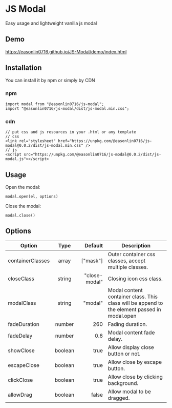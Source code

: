 # JS Modal

Easy usage and lightweight vanilla js modal

## Demo

https://easonlin0716.github.io/JS-Modal/demo/index.html

## Installation

You can install it by npm or simply by CDN

### npm

```
import modal from "@easonlin0716/js-modal";
import "@easonlin0716/js-modal/dist/js-modal.min.css";
```

### cdn

```
// put css and js resources in your .html or any template
// css
<link rel="stylesheet" href="https://unpkg.com/@easonlin0716/js-modal@0.0.2/dist/js-modal.min.css" />
// js
<script src="https://unpkg.com/@easonlin0716/js-modal@0.0.2/dist/js-modal.js"></script>
```

## Usage

Open the modal:

```
modal.open(el, options)
```

Close the modal:

```
modal.close()
```

## Options

| Option           |  Type   |       Default | Description                                                                                  |
| ---------------- | :-----: | ------------: | -------------------------------------------------------------------------------------------- |
| containerClasses |  array  |      ["mask"] | Outer container css classes, accept multiple classes.                                        |
| closeClass       | string  | "close-modal" | Closing icon css class.                                                                      |
| modalClass       | string  |       "modal" | Modal content container class. This class will be append to the element passed in modal.open |
| fadeDuration     | number  |           260 | Fading duration.                                                                             |
| fadeDelay        | number  |           0.6 | Modal content fade delay.                                                                    |
| showClose        | boolean |          true | Allow display close button or not.                                                           |
| escapeClose      | boolean |          true | Allow close by escape button.                                                                |
| clickClose       | boolean |          true | Allow close by clicking background.                                                          |
| allowDrag        | boolean |         false | Allow modal to be dragged.                                                                   |
